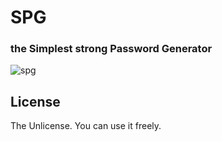 # SPG
### the **Simplest** strong **Password** **Generator**
![spg](https://user-images.githubusercontent.com/69747100/130422062-5f06e240-dfda-4e6f-aba2-dbdc1bb50691.png)
## License
The Unlicense. You can use it freely.
